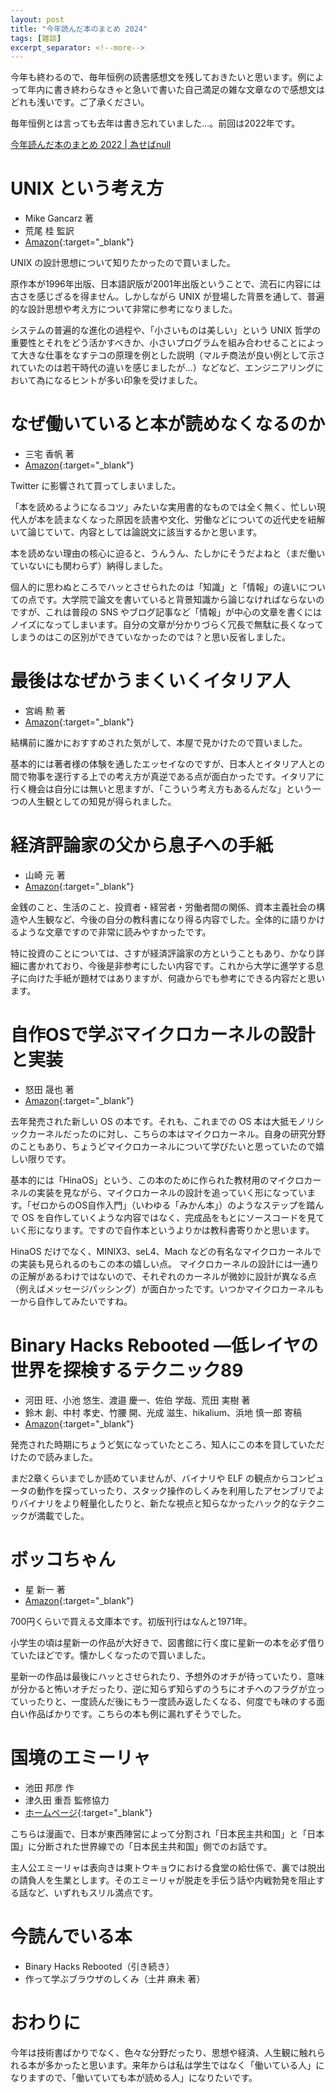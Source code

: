 ```yaml
---
layout: post
title: "今年読んだ本のまとめ 2024"
tags: [雑談]
excerpt_separator: <!--more-->
---
```


今年も終わるので、毎年恒例の読書感想文を残しておきたいと思います。例によって年内に書き終わらなきゃと急いで書いた自己満足の雑な文章なので感想文はどれも浅いです。ご了承ください。

毎年恒例とは言っても去年は書き忘れていました…。前回は2022年です。

<!--more-->	

[今年読んだ本のまとめ 2022 \| 為せばnull](https://blog.yotio.jp/2022/12/27/%E4%BB%8A%E5%B9%B4%E8%AA%AD%E3%82%93%E3%81%A0%E6%9C%AC%E3%81%AE%E3%81%BE%E3%81%A8%E3%82%81-2022.html)

# UNIX という考え方

- Mike Gancarz 著
- 荒尾 桂 監訳
- [Amazon](https://amzn.asia/d/8UI9P1V){:target="_blank"}

UNIX の設計思想について知りたかったので買いました。

原作本が1996年出版、日本語訳版が2001年出版ということで、流石に内容には古さを感じざるを得ません。しかしながら UNIX が登場した背景を通して、普遍的な設計思想や考え方について非常に参考になりました。

システムの普遍的な進化の過程や、「小さいものは美しい」という UNIX 哲学の重要性とそれをどう活かすべきか、小さいプログラムを組み合わせることによって大きな仕事をなすテコの原理を例とした説明（マルチ商法が良い例として示されていたのは若干時代の違いを感じましたが…）などなど、エンジニアリングにおいて為になるヒントが多い印象を受けました。

# なぜ働いていると本が読めなくなるのか

- 三宅 香帆 著
- [Amazon](https://amzn.asia/d/9Ldp4jO){:target="_blank"}

Twitter に影響されて買ってしまいました。

「本を読めるようになるコツ」みたいな実用書的なものでは全く無く、忙しい現代人が本を読まなくなった原因を読書や文化、労働などについての近代史を紐解いて論じていて、内容としては論説文に該当するかと思います。

本を読めない理由の核心に迫ると、うんうん、たしかにそうだよねと（まだ働いていないにも関わらず）納得しました。

個人的に思わぬところでハッとさせられたのは「知識」と「情報」の違いについての点です。大学院で論文を書いていると背景知識から論じなければならないのですが、これは普段の SNS やブログ記事など「情報」が中心の文章を書くにはノイズになってしまいます。自分の文章が分かりづらく冗長で無駄に長くなってしまうのはこの区別ができていなかったのでは？と思い反省しました。

# 最後はなぜかうまくいくイタリア人

- 宮嶋 勲 著
- [Amazon](https://amzn.asia/d/35puPs2){:target="_blank"}

結構前に誰かにおすすめされた気がして、本屋で見かけたので買いました。

基本的には著者様の体験を通したエッセイなのですが、日本人とイタリア人との間で物事を遂行する上での考え方が真逆である点が面白かったです。イタリアに行く機会は自分には無いと思ますが、「こういう考え方もあるんだな」という一つの人生観としての知見が得られました。

# 経済評論家の父から息子への手紙

- 山崎 元 著
- [Amazon](https://amzn.asia/d/57R4fLt){:target="_blank"}

金銭のこと、生活のこと、投資者・経営者・労働者間の関係、資本主義社会の構造や人生観など、今後の自分の教科書になり得る内容でした。全体的に語りかけるような文章ですので非常に読みやすかったです。

特に投資のことについては、さすが経済評論家の方ということもあり、かなり詳細に書かれており、今後是非参考にしたい内容です。これから大学に進学する息子に向けた手紙が題材ではありますが、何歳からでも参考にできる内容だと思います。

# 自作OSで学ぶマイクロカーネルの設計と実装

- 怒田 晟也 著
- [Amazon](https://amzn.asia/d/aYp1Rpi){:target="_blank"}

去年発売された新しい OS の本です。それも、これまでの OS 本は大抵モノリシックカーネルだったのに対し、こちらの本はマイクロカーネル。自身の研究分野のこともあり、ちょうどマイクロカーネルについて学びたいと思っていたので嬉しい限りです。

基本的には「HinaOS」という、この本のために作られた教材用のマイクロカーネルの実装を見ながら、マイクロカーネルの設計を追っていく形になっています。「ゼロからのOS自作入門」（いわゆる「みかん本」）のようなステップを踏んで OS を自作していくような内容ではなく、完成品をもとにソースコードを見ていく形になります。ですので自作本というよりかは教科書寄りかと思います。

HinaOS だけでなく、MINIX3、seL4、Mach などの有名なマイクロカーネルでの実装も見られるのもこの本の嬉しい点。 マイクロカーネルの設計には一通りの正解があるわけではないので、それぞれのカーネルが微妙に設計が異なる点（例えばメッセージパッシング）が面白かったです。いつかマイクロカーネルも一から自作してみたいですね。

# Binary Hacks Rebooted —低レイヤの世界を探検するテクニック89

- 河田 旺、小池 悠生、渡邉 慶一、佐伯 学哉、荒田 実樹 著
- 鈴木 創、中村 孝史、竹腰 開、光成 滋生、hikalium、浜地 慎一郎 寄稿
- [Amazon](https://amzn.asia/d/drJy7M7){:target="_blank"}

発売された時期にちょうど気になっていたところ、知人にこの本を貸していただけたので読みました。

まだ2章くらいまでしか読めていませんが、バイナリや ELF の観点からコンピュータの動作を探っていったり、スタック操作のしくみを利用したアセンブリでよりバイナリをより軽量化したりと、新たな視点と知らなかったハック的なテクニックが満載でした。

# ボッコちゃん

- 星 新一 著
- [Amazon](https://amzn.asia/d/3kMcFWc){:target="_blank"}

700円くらいで買える文庫本です。初版刊行はなんと1971年。

小学生の頃は星新一の作品が大好きで、図書館に行く度に星新一の本を必ず借りていたほどです。懐かしくなったので買いました。

星新一の作品は最後にハッとさせられたり、予想外のオチが待っていたり、意味が分かると怖いオチだったり、逆に知らず知らずのうちにオチへのフラグが立っていったりと、一度読んだ後にもう一度読み返したくなる、何度でも味のする面白い作品ばかりです。こちらの本も例に漏れずそうでした。

# 国境のエミーリャ

- 池田 邦彦 作
- 津久田 重吾 監修協力
- [ホームページ](https://gekkansunday.net/work/408/){:target="_blank"}

こちらは漫画で、日本が東西陣営によって分割され「日本民主共和国」と「日本国」に分断された世界線での「日本民主共和国」側でのお話です。

主人公エミーリャは表向きは東トウキョウにおける食堂の給仕係で、裏では脱出の請負人を生業とします。そのエミーリャが脱走を手伝う話や内戦勃発を阻止する話など、いずれもスリル満点です。

# 今読んでいる本

- Binary Hacks Rebooted（引き続き）
- 作って学ぶブラウザのしくみ（土井 麻未 著）

# おわりに

今年は技術書ばかりでなく、色々な分野だったり、思想や経済、人生観に触れられる本が多かったと思います。来年からは私は学生ではなく「働いている人」になりますので、「働いていても本が読める人」になりたいです。
